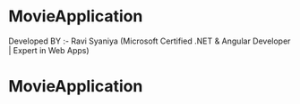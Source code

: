 # MovieApplication

Developed BY :- Ravi Syaniya (Microsoft Certified .NET & Angular Developer | Expert in Web Apps)

# MovieApplication
